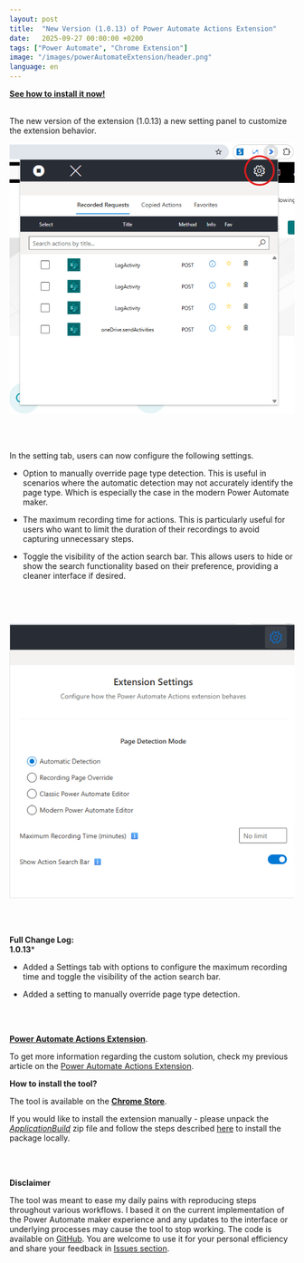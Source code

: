 ```yaml
---
layout: post
title:  "New Version (1.0.13) of Power Automate Actions Extension"
date:   2025-09-27 00:00:00 +0200
tags: ["Power Automate", "Chrome Extension"]
image: "/images/powerAutomateExtension/header.png"
language: en
---
```


[**See how to install it now!**](#how-to-install-the-tool) 
<br />
<br />

The new version of the extension (1.0.13) a new setting panel to customize the extension behavior.

![Search Feature](/images/powerAutomateExtension/version113/settingPanel.png)

<br />
<br />

In the setting tab, users can now configure the following settings.

- Option to manually override page type detection. This is useful in scenarios where the automatic detection may not accurately identify the page type. Which is especially the case in the modern Power Automate maker.

- The maximum recording time for actions. This is particularly useful for users who want to limit the duration of their recordings to avoid capturing unnecessary steps.

- Toggle the visibility of the action search bar. This allows users to hide or show the search functionality based on their preference, providing a cleaner interface if desired.
  
  <br />
<br />

![Action Details](/images/powerAutomateExtension/version113/SettingDetails.png)

<br />
<br />


**Full Change Log:**
<br />
**1.0.13***

- Added a Settings tab with options to configure the maximum recording time and toggle the visibility of the action search bar.
- Added a setting to manually override page type detection.
  
  <br />
  <br />

 **[Power Automate Actions Extension](https://chrome.google.com/webstore/detail/power-automate-actions-ha/eoeddkppcaagdeafjfiopeldffkhjodl?hl=pl&authuser=0)**.

To get more information regarding the custom solution, check my previous article on the [Power Automate Actions Extension](https://michalkornet.com/2023/05/23/Power-Automate-Actions-Chrome-Extension.html).


<strong id="how-to-install-the-tool">How to install the tool?</strong>

The tool is available on the **[Chrome Store](https://chrome.google.com/webstore/detail/power-automate-actions-ha/eoeddkppcaagdeafjfiopeldffkhjodl?hl=pl&authuser=0)**.

If you would like to install the extension manually - please unpack the *[ApplicationBuild](https://github.com/mkm17/powerautomate-actions-extension/blob/main/ApplicationBuild.zip)* zip file and follow the steps described [here](https://support.google.com/chrome/a/answer/2714278?hl=en) to install the package locally. 


<br />
<br />

 **Disclaimer**

The tool was meant to ease my daily pains with reproducing steps throughout various workflows. I based it on the current implementation of the Power Automate maker experience and any updates to the interface or underlying processes may cause the tool to stop working. 
The code is available on [GitHub](https://github.com/mkm17/powerautomate-actions-extension/tree/main). You are welcome to use it for your personal efficiency and share your feedback in [Issues section](https://github.com/mkm17/powerautomate-actions-extension/issues).

<br />